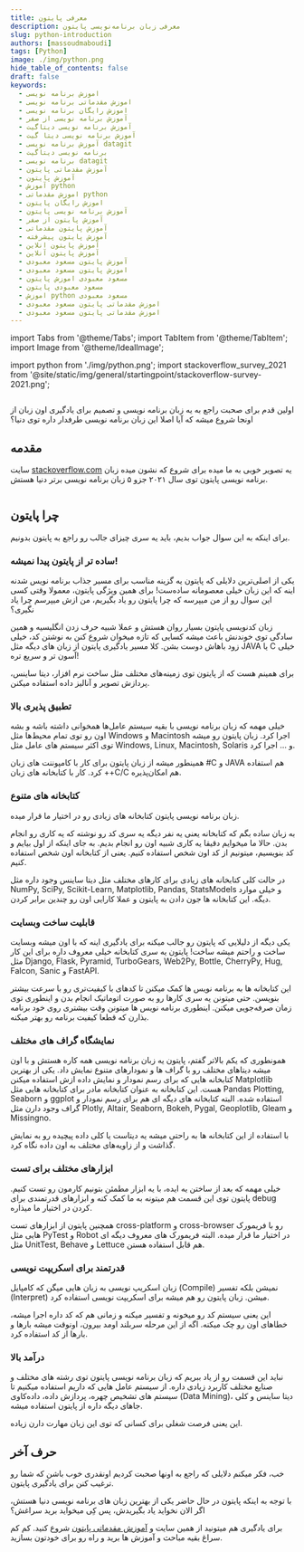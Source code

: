 ```yaml
---
title: معرفی پایتون
description: معرفی زبان برنامه‌نویسی پایتون
slug: python-introduction
authors: [massoudmaboudi]
tags: [Python]
image: ./img/python.png
hide_table_of_contents: false
draft: false
keywords: 
  - اموزش برنامه نویسی
  - اموزش مقدماتی برنامه نویسی
  - اموزش رایگان برنامه نویسی
  - آموزش برنامه نویسی از صفر
  - آموزش برنامه نویسی دیتاگیت
  - آموزش برنامه نویسی دیتا گیت
  - آموزش برنامه نویسی datagit
  - برنامه نویسی دیتاگیت
  - برنامه نویسی datagit
  - آموزش مقدماتی پایتون
  - آموزش پایتون
  - آموزش python
  - اموزش مقدماتی python
  - اموزش رایگان پایتون
  - آموزش برنامه نویسی پایتون
  - آموزش پایتون از صفر
  - آموزش پایتون مقدماتی
  - آموزش پایتون پیشرفته
  - آموزش پایتون انلاین
  - آموزش پایتون آنلاین
  - آموزش پایتون مسعود معبودی
  - اموزش پایتون مسعود معبودی
  - مسعود معبودی اموزش پایتون
  - مسعود معبودی پایتون
  - اموزش python مسعود معبودی
  - اموزش مقدماتی پایتون مسعود معبودی
  - اموزش مقدماتی پایتون مسعود معبودی
---
```

import Tabs from '@theme/Tabs';
import TabItem from '@theme/TabItem';
import Image from '@theme/IdealImage';

import python from './img/python.png';
import stackoverflow_survey_2021 from '@site/static/img/general/startingpoint/stackoverflow-survey-2021.png';

[python_beginner_course]: /docs/courses/python/tutorials/beginner/
[stackoverflow.com]: https://stackoverflow.com

<div className="padding-vert--md">
  <Image img={python}/>
</div>

اولین قدم برای صحبت راجع به یه زبان برنامه نویسی و تصمیم برای یادگیری اون زبان از اونجا شروع میشه که آیا اصلا این زبان برنامه نویسی طرفدار داره توی دنیا؟

<!--truncate-->

## **مقدمه**

سایت [stackoverflow.com][stackoverflow.com] یه تصویر خوبی به ما میده برای شروع که نشون میده زبان برنامه نویسی پایتون توی سال ۲۰۲۱ جزو ۵ زبان برنامه نویسی برتر دنیا هستش.

<div className="padding-vert--md">
  <Image img={stackoverflow_survey_2021}/>
</div>

## **چرا پایتون**

برای اینکه به این سوال جواب بدیم، باید یه سری چیزای جالب رو راجع به پایتون بدونیم.

### ساده تر از پایتون پیدا نمیشه!

یکی از اصلی‌ترین دلایلی که پایتون یه گزینه مناسب برای مسیر جذاب برنامه نویس شدنه اینه که این زبان خیلی معصومانه ساده‌ست!‌ برای همین ویژگی پایتون، معمولا وقتی کسی این سوال رو از من میپرسه که چرا پایتون رو یاد بگیریم، من ازش میپرسم چرا یاد نگیری؟

زبان کدنویسی پایتون بسیار روان هستش و عملا شبیه حرف زدن انگلیسیه و همین سادگی توی خوندنش باعث میشه کسایی که تازه میخوان شروع کنن به نوشتن کد، خیلی زود باهاش دوست بشن. کلا مسیر یادگیری پایتون از زبان های دیگه مثل JAVA یا C خیلی آسون تر و سریع تره!

برای همینم هست که از پایتون توی زمینه‌های مختلف مثل ساخت نرم افزار، دیتا ساینس، پردازش تصویر و آنالیز داده استفاده میکنن.

### تطبیق پذیری بالا

خیلی مهمه که زبان برنامه نویسی با بقیه سیستم عامل‌ها همخوانی داشته باشه و بشه اون رو توی تمام محیط‌ها مثل Windows و Macintosh اجرا کرد. زبان پایتون رو میشه توی اکثر سیستم های عامل مثل Windows, Linux, Macintosh, Solaris و ... اجرا کرد.

همینطور میشه از زبان پایتون برای کار با کامپوننت های زبان #C و JAVA هم استفاده کرد. کار با کتابخانه های زبان ++C/C هم امکان‌پذیره.

### کتابخانه های متنوع

زبان برنامه نویسی پایتون کتابخانه های زیادی رو در اختیار ما قرار میده.

به زبان ساده بگم که کتابخانه یعنی یه نفر دیگه یه سری کد رو نوشته که یه کاری رو انجام بدن. حالا ما میخوایم دقیقا یه کاری شبیه اون رو انجام بدیم. به جای اینکه از اول بیایم و کد بنویسیم، میتونیم از کد اون شخص استفاده کنیم. یعنی از کتابخانه اون شخص استفاده کنیم.

در حالت کلی کتابخانه های زیادی برای کارهای مختلف مثل دیتا ساینس وجود داره مثل NumPy, SciPy, Scikit-Learn, Matplotlib, Pandas, StatsModels و خیلی موارد دیگه. این کتابخانه ها جون دادن به پایتون و عملا کارایی اون رو چندین برابر کردن.

### قابلیت ساخت وبسایت

یکی دیگه از دلیلایی که پایتون رو جالب میکنه برای یادگیری اینه که با اون میشه وبسایت ساخت و راحتم میشه ساخت! پایتون یه سری کتابخانه خیلی معروف داره برای این کار مثل Django, Flask, Pyramid, TurboGears, Web2Py, Bottle, CherryPy, Hug, Falcon, Sanic و FastAPI.

این کتابخانه ها به برنامه نویس ها کمک  میکنن تا کدهای با کیفیت‌تری رو با سرعت بیشتر بنویسن. حتی میتونن یه سری کارها رو به صورت اتوماتیک انجام بدن و اینطوری توی زمان صرفه‌جویی میکنن. اینطوری برنامه نویس ها میتونن وقت بیشتری روی خود برنامه بذارن که قطعا کیفیت برنامه رو بهتر میکنه.

### نمایشگاه گراف های مختلف

همونطوری که یکم بالاتر گفتم، پایتون یه زبان برنامه نویسی همه کاره هستش و با اون میشه دیتاهای مختلف رو با گراف ها و نمودارهای متنوع نمایش داد. یکی از بهترین کتابخانه هایی که برای رسم نمودار و نمایش داده ازش استفاده میکنن ‌Matplotlib هست. این کتابخانه به عنوان کتابخانه مادر برای کتابخانه هایی مثل Pandas Plotting, Seaborn و ggplot استفاده شده. البته کتابخانه های دیگه ای هم برای رسم نمودار و گراف وجود دارن مثل Plotly, Altair, Seaborn, Bokeh, Pygal, Geoplotlib, Gleam و Missingno.

با استفاده از این کتابخانه ها به راحتی میشه یه دیتاست یا کلی داده پیچیده رو به نمایش گذاشت و از زاویه‌های مختلف به اون داده نگاه کرد.

### ابزار‌های مختلف برای تست

خیلی مهمه که بعد از ساختن یه ایده، با یه ابزار مطمئن بتونیم کارمون رو تست کنیم. پایتون توی این قسمت هم میتونه به ما کمک کنه و ابزار‌های قدرتمندی برای debug کردن در اختیار ما میذاره.

همچنین پایتون از ابزار‌های تست cross-platform و cross-browser رو با فریمورک هایی مثل PyTest و Robot در اختیار ما قرار میده. البته فریمورک های معروف دیگه ای مثل UnitTest, Behave و Lettuce هم قابل استفاده هستن.

### قدرتمند برای اسکریپت نویسی

زبان اسکریپ نویسی به زبان هایی میگن که کامپایل (Compile) نمیشن بلکه تفسیر (Interpret) میشن. زبان پایتون رو هم میشه برای اسکریپت نویسی استفاده کرد.

این یعنی سیستم کد رو میخونه و تفسیر میکنه و زمانی هم که کد داره اجرا میشه، خطا‌های اون رو چک میکنه. اگه از این مرحله سربلند اومد بیرون، اونوقت میشه بار‌ها و بار‌ها از کد استفاده کرد.

### درآمد بالا

نباید این قسمت رو از یاد ببریم که زبان برنامه نویسی پایتون توی رشته های مختلف و صنایع مختلف کاربرد زیادی داره. از سیستم عامل هایی که داریم استفاده میکنیم تا سیستم های تشخیص چهره، پردازش داده، داده‌کاوی (Data Mining)، دیتا ساینس و کلی جاهای دیگه داره از پایتون استفاده میشه.

این یعنی فرصت شغلی برای کسانی که توی این زبان مهارت دارن زیاده.

## **حرف آخر**

خب،‌ فکر میکنم دلایلی که راجع به اونها صحبت کردیم اونقدری خوب باشن که شما رو ترغیب کنن برای یادگیری پایتون.

با توجه به اینکه پایتون در حال حاضر یکی از بهترین زبان های برنامه نویسی دنیا هستش، اگر الان نخواید یاد بگیریدش، پس کِی میخواید برید سراغش؟

برای یادگیری هم میتونید از همین سایت و [آموزش مقدماتی پایتون][python_beginner_course] شروع کنید. کم کم سراغ بقیه مباحث و آموزش ها برید و راه رو برای خودتون بسازید.

